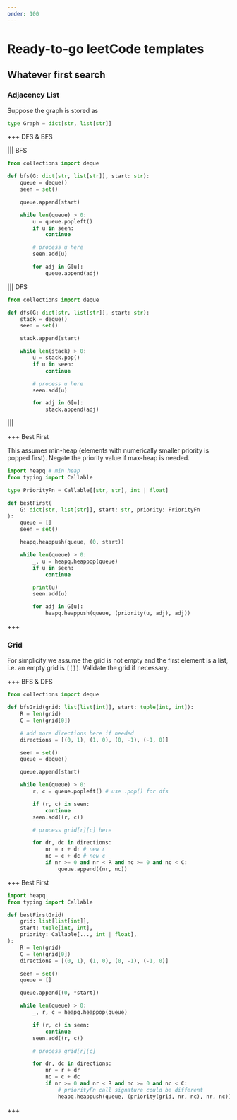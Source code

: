 ```yaml
---
order: 100
---
```


# Ready-to-go leetCode templates

## Whatever first search

### Adjacency List

Suppose the graph is stored as

```py
type Graph = dict[str, list[str]]
```

+++ DFS & BFS

||| BFS

```py !#10
from collections import deque

def bfs(G: dict[str, list[str]], start: str):
    queue = deque()
    seen = set()

    queue.append(start)

    while len(queue) > 0:
        u = queue.popleft()
        if u in seen:
            continue

        # process u here
        seen.add(u)

        for adj in G[u]:
            queue.append(adj)
```

||| DFS

```py !#10
from collections import deque

def dfs(G: dict[str, list[str]], start: str):
    stack = deque()
    seen = set()

    stack.append(start)

    while len(stack) > 0:
        u = stack.pop()
        if u in seen:
            continue

        # process u here
        seen.add(u)

        for adj in G[u]:
            stack.append(adj)

```

|||

+++ Best First

This assumes min-heap (elements with numerically smaller priority is popped first). Negate the priority value if max-heap is needed.

```py
import heapq # min heap
from typing import Callable

type PriorityFn = Callable[[str, str], int | float]

def bestFirst(
    G: dict[str, list[str]], start: str, priority: PriorityFn
):
    queue = []
    seen = set()

    heapq.heappush(queue, (0, start))

    while len(queue) > 0:
        _, u = heapq.heappop(queue)
        if u in seen:
            continue

        print(u)
        seen.add(u)

        for adj in G[u]:
            heapq.heappush(queue, (priority(u, adj), adj))
```

+++

### Grid

For simplicity we assume the grid is not empty and the first element is a list, i.e. an empty grid is `[[]]`. Validate the grid if necessary.

+++ BFS & DFS

```py
from collections import deque

def bfsGrid(grid: list[list[int]], start: tuple[int, int]):
    R = len(grid)
    C = len(grid[0])

    # add more directions here if needed
    directions = [(0, 1), (1, 0), (0, -1), (-1, 0)]

    seen = set()
    queue = deque()

    queue.append(start)

    while len(queue) > 0:
        r, c = queue.popleft() # use .pop() for dfs

        if (r, c) in seen:
            continue
        seen.add((r, c))

        # process grid[r][c] here

        for dr, dc in directions:
            nr = r + dr # new r
            nc = c + dc # new c
            if nr >= 0 and nr < R and nc >= 0 and nc < C:
                queue.append((nr, nc))

```

+++ Best First
```py
import heapq
from typing import Callable

def bestFirstGrid(
    grid: list[list[int]],
    start: tuple[int, int],
    priority: Callable[..., int | float],
):
    R = len(grid)
    C = len(grid[0])
    directions = [(0, 1), (1, 0), (0, -1), (-1, 0)]

    seen = set()
    queue = []

    queue.append((0, *start))

    while len(queue) > 0:
        _, r, c = heapq.heappop(queue)

        if (r, c) in seen:
            continue
        seen.add((r, c))

        # process grid[r][c]

        for dr, dc in directions:
            nr = r + dr
            nc = c + dc
            if nr >= 0 and nr < R and nc >= 0 and nc < C:
                # priorityFn call signature could be different
                heapq.heappush(queue, (priority(grid, nr, nc), nr, nc))
```
+++
